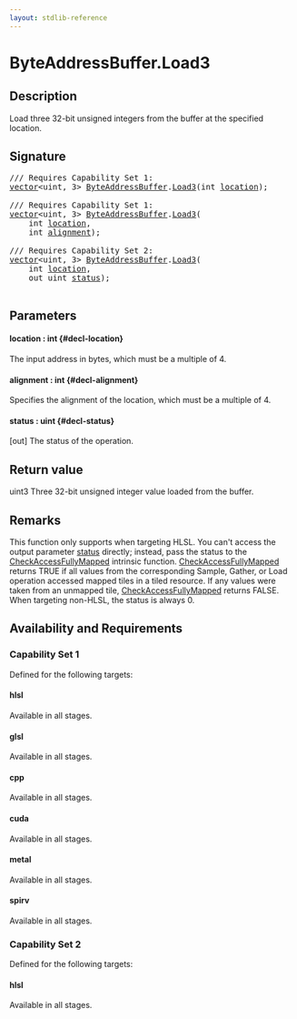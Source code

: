 ```yaml
---
layout: stdlib-reference
---
```


# ByteAddressBuffer\.Load3

## Description

Load three 32-bit unsigned integers from the buffer at the specified location.



## Signature 

<pre>
/// Requires Capability Set 1:
<a href="/stdlib-reference/types/vector/index" class="code_type">vector</a>&lt;<span class="code_keyword">uint</span>, 3&gt; <a href="/stdlib-reference/types/byteaddressbuffer-04b/index" class="code_type">ByteAddressBuffer</a>.<a href="/stdlib-reference/types/byteaddressbuffer-04b/load3-0">Load3</a>(<span class="code_keyword">int</span> <a href="/stdlib-reference/types/byteaddressbuffer-04b/load3-0#decl-location" class="code_param">location</a>);

/// Requires Capability Set 1:
<a href="/stdlib-reference/types/vector/index" class="code_type">vector</a>&lt;<span class="code_keyword">uint</span>, 3&gt; <a href="/stdlib-reference/types/byteaddressbuffer-04b/index" class="code_type">ByteAddressBuffer</a>.<a href="/stdlib-reference/types/byteaddressbuffer-04b/load3-0">Load3</a>(
    <span class="code_keyword">int</span> <a href="/stdlib-reference/types/byteaddressbuffer-04b/load3-0#decl-location" class="code_param">location</a>,
    <span class="code_keyword">int</span> <a href="/stdlib-reference/types/byteaddressbuffer-04b/load3-0#decl-alignment" class="code_param">alignment</a>);

/// Requires Capability Set 2:
<a href="/stdlib-reference/types/vector/index" class="code_type">vector</a>&lt;<span class="code_keyword">uint</span>, 3&gt; <a href="/stdlib-reference/types/byteaddressbuffer-04b/index" class="code_type">ByteAddressBuffer</a>.<a href="/stdlib-reference/types/byteaddressbuffer-04b/load3-0">Load3</a>(
    <span class="code_keyword">int</span> <a href="/stdlib-reference/types/byteaddressbuffer-04b/load3-0#decl-location" class="code_param">location</a>,
    <span class="code_keyword">out</span> <span class="code_keyword">uint</span> <a href="/stdlib-reference/types/byteaddressbuffer-04b/load3-0#decl-status" class="code_param">status</a>);

</pre>

## Parameters

#### location  : int {#decl-location}
The input address in bytes, which must be a multiple of 4.

#### alignment  : int {#decl-alignment}
Specifies the alignment of the location, which must be a multiple of 4.

#### status  : uint {#decl-status}
\[out\] The status of the operation.


## Return value
<span class='code'>uint3</span> Three 32-bit unsigned integer value loaded from the buffer.


## Remarks

This function only supports when targeting HLSL.
You can't access the output parameter <span class='code'><a href="/stdlib-reference/types/byteaddressbuffer-04b/load3-0#decl-status" class="code_param">status</a></span> directly; instead,
pass the status to the <span class='code'><a href="/stdlib-reference/global-decls/checkaccessfullymapped-05bg">CheckAccessFullyMapped</a></span> intrinsic function.
<span class='code'><a href="/stdlib-reference/global-decls/checkaccessfullymapped-05bg">CheckAccessFullyMapped</a></span> returns TRUE if all values from the corresponding Sample,
Gather, or Load operation accessed mapped tiles in a tiled resource.
If any values were taken from an unmapped tile, <span class='code'><a href="/stdlib-reference/global-decls/checkaccessfullymapped-05bg">CheckAccessFullyMapped</a></span> returns FALSE.
When targeting non-HLSL, the status is always 0.


## Availability and Requirements

### Capability Set 1

Defined for the following targets:

#### hlsl
Available in all stages.

#### glsl
Available in all stages.

#### cpp
Available in all stages.

#### cuda
Available in all stages.

#### metal
Available in all stages.

#### spirv
Available in all stages.


### Capability Set 2

Defined for the following targets:

#### hlsl
Available in all stages.



